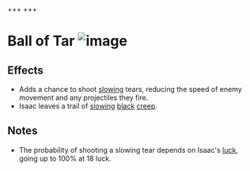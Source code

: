 +++
+++

 # Ball of Tar ![image](/image/Ball_of_Tar.png) 

Effects
---------


* Adds a chance to shoot [slowing](/wiki/Slow "Slow") tears, reducing the speed of enemy movement and any projectiles they fire.
* Isaac leaves a trail of [slowing](/wiki/Slow "Slow") [black](/wiki/Creep#Black_Creep "Creep") [creep](/wiki/Creep "Creep").


Notes
-------


* The probability of shooting a slowing tear depends on Isaac's [luck](/wiki/Luck "Luck"), going up to 100% at 18 luck.


